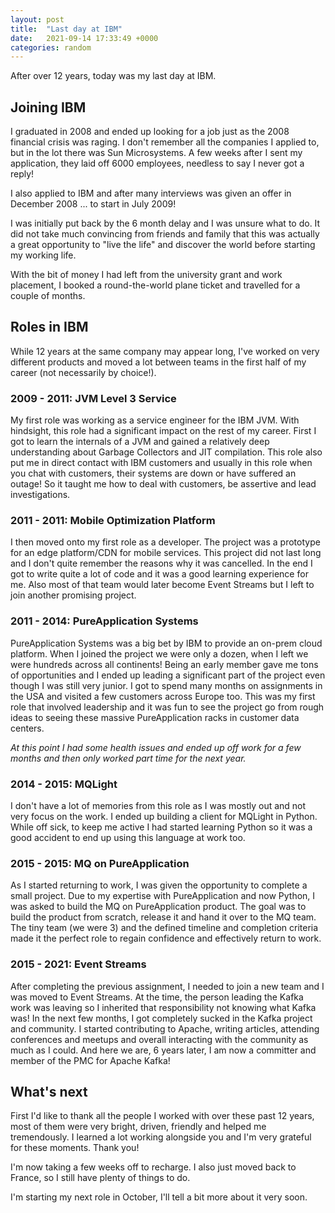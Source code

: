 ```yaml
---
layout: post
title:  "Last day at IBM"
date:   2021-09-14 17:33:49 +0000
categories: random
---
```

After over 12 years, today was my last day at IBM.

## Joining IBM

I graduated in 2008 and ended up looking for a job just as the 2008 financial crisis was raging. I don't remember all the companies I applied to, but in the lot there was Sun Microsystems. A few weeks after I sent my application, they laid off 6000 employees, needless to say I never got a reply!

I also applied to IBM and after many interviews was given an offer in December 2008 ... to start in July 2009!

I was initially put back by the 6 month delay and I was unsure what to do. It did not take much convincing from friends and family that this was actually a great opportunity to "live the life" and discover the world before starting my working life.

With the bit of money I had left from the university grant and work placement, I booked a round-the-world plane ticket and travelled for a couple of months.

## Roles in IBM

While 12 years at the same company may appear long, I've worked on very different products and moved a lot between teams in the first half of my career (not necessarily by choice!).

### 2009 - 2011: JVM Level 3 Service

My first role was working as a service engineer for the IBM JVM. With hindsight, this role had a significant impact on the rest of my career. First I got to learn the internals of a JVM and gained a relatively deep understanding about Garbage Collectors and JIT compilation. This role also put me in direct contact with IBM customers and usually in this role when you chat with customers, their systems are down or have suffered an outage! So it taught me how to deal with customers, be assertive and lead investigations.

### 2011 - 2011: Mobile Optimization Platform

I then moved onto my first role as a developer. The project was a prototype for an edge platform/CDN for mobile services. This project did not last long and I don't quite remember the reasons why it was cancelled. In the end I got to write quite a lot of code and it was a good learning experience for me. Also most of that team would later become Event Streams but I left to join another promising project.

### 2011 - 2014: PureApplication Systems

PureApplication Systems was a big bet by IBM to provide an on-prem cloud platform. When I joined the project we were only a dozen, when I left we were hundreds across all continents! Being an early member gave me tons of opportunities and I ended up leading a significant part of the project even though I was still very junior. I got to spend many months on assignments in the USA and visited a few customers across Europe too. This was my first role that involved leadership and it was fun to see the project go from rough ideas to seeing these massive PureApplication racks in customer data centers.

_At this point I had some health issues and ended up off work for a few months and then only worked part time for the next year._

### 2014 - 2015: MQLight

I don't have a lot of memories from this role as I was mostly out and not very focus on the work. I ended up building a client for MQLight in Python. While off sick, to keep me active I had started learning Python so it was a good accident to end up using this language at work too.

### 2015 - 2015: MQ on PureApplication

As I started returning to work, I was given the opportunity to complete a small project. Due to my expertise with PureApplication and now Python, I was asked to build the MQ on PureApplication product. The goal was to build the product from scratch, release it and hand it over to the MQ team. The tiny team (we were 3) and the defined timeline and completion criteria made it the perfect role to regain confidence and effectively return to work.

### 2015 - 2021: Event Streams

After completing the previous assignment, I needed to join a new team and I was moved to Event Streams. At the time, the person leading the Kafka work was leaving so I inherited that responsibility not knowing what Kafka was! In the next few months, I got completely sucked in the Kafka project and community. I started contributing to Apache, writing articles, attending conferences and meetups and overall interacting with the community as much as I could. And here we are, 6 years later, I am now a committer and member of the PMC for Apache Kafka!

## What's next

First I'd like to thank all the people I worked with over these past 12 years, most of them were very bright, driven, friendly and helped me tremendously. I learned a lot working alongside you and I'm very grateful for these moments. Thank you!

I'm now taking a few weeks off to recharge. I also just moved back to France, so I still have plenty of things to do.

I'm starting my next role in October, I'll tell a bit more about it very soon.
